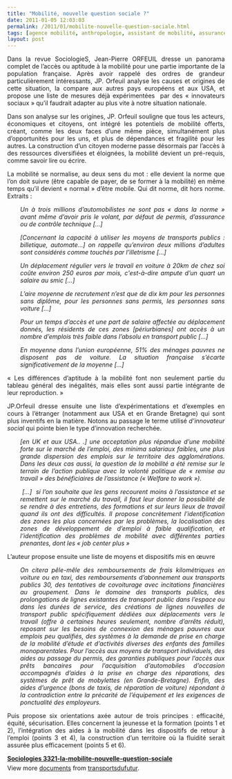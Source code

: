 ```yaml
---
title: "Mobilité, nouvelle question sociale ?"
date: 2011-01-05 12:03:03
permalink: /2011/01/mobilite-nouvelle-question-sociale.html
tags: [agence mobilité, anthropologie, assistant de mobilité, assurance, citoyen, collectivité, commuter, covoiturage, maison de la mobilité, Précarité]
layout: post
---
```


<p style="text-align: justify">Dans la revue SociologieS, Jean-Pierre ORFEUIL dresse un panorama complet de l’accès ou aptitude à la mobilité pour une partie importante de la population française. Après avoir rappelé des ordres de grandeur particulièrement intéressants, JP. Orfeuil analyse les causes et origines de cette situation, la compare aux autres pays européens et aux USA, et propose une liste de mesures déjà expérimentées  par des « innovateurs sociaux » qu’il faudrait adapter au plus vite à notre situation nationale.</p> <p style="text-align: justify">Dans son analyse sur les origines, JP. Orfeuil souligne que tous les acteurs, économiques et citoyens, ont intégré les potentiels de mobilité offerts, créant, comme les deux faces d’une même pièce, simultanément plus d’opportunités pour les uns, et plus de dépendances et fragilité pour les autres. La construction d’un citoyen moderne passe désormais par l’accès à des ressources diversifiées et éloignées, la mobilité devient un pré-requis, comme savoir lire ou écrire. </p>  <!--more-->   <p style="text-align: justify">La mobilité se normalise, au deux sens du mot : elle devient la norme que l’on doit suivre (être capable de payer, de se former à la mobilité) en même temps qu’il devient « normal » d’être mobile. Qui dit norme, dit hors norme. Extraits :</p> <p style="text-align: justify;padding-left: 30px"><em>Un à trois millions d’automobilistes ne sont pas « dans la norme » avant même d’avoir pris le volant, par défaut de permis, d’assurance ou de contrôle technique […]</em></p> <p style="text-align: justify;padding-left: 30px"><em>[Concernant la capacité à utiliser les moyens de transports publics : billetique, automate…] on rappelle qu’environ deux millions d’adultes sont considérés comme touchés par l’illetrisme […]</em></p> <p style="text-align: justify;padding-left: 30px"><em>Un déplacement régulier vers le travail en voiture à 20km de chez soi coûte environ 250 euros par mois, c'est-à-dire ampute d’un quart un salaire au smic […]</em></p> <p style="text-align: justify;padding-left: 30px"><em>L’aire moyenne de recrutement n’est que de dix km pour les personnes sans diplôme, pour les personnes sans permis, les personnes sans voiture […]</em></p> <p style="text-align: justify;padding-left: 30px"><em>Pour un temps d’accès et une part de salaire affectée au déplacement donnés, les résidents de ces zones [périurbianes] ont accès à un nombre d’emplois très faible dans l’absolu en transport public […]</em></p> <p style="text-align: justify;padding-left: 30px"><em>En moyenne dans l’union européenne, 51% des ménages pauvres ne disposent pas de voiture. La situation française s’écarte significativement de la moyenne […]</em></p> <p style="text-align: justify">« Les différences d’aptitude à la mobilité font non seulement partie du tableau général des inégalités, mais elles sont aussi partie intégrante de leur reproduction. »</p> <p style="text-align: justify">JP.Orfeuil dresse ensuite une liste d’expérimentations et d’exemples en cours à l’étranger (notamment aux USA et en Grande Bretagne) qui sont plus inventifs en la matière. Notons au passage le terme utilisé <em>d’innovateur social</em> qui pointe bien le type d’innovation recherchée.</p> <p style="text-align: justify;padding-left: 30px"><em>[en UK et aux USA.. .] une acceptation plus répandue d’une mobilité forte sur le marché de l’emploi, des minima salariaux faibles, une plus grande dispersion des emplois sur le territoire des agglomérations. Dans les deux cas aussi, la question de la mobilité a été remise sur le terrain de l’action publique avec la volonté politique de « remise au travail » des bénéficiaires de l’assistance (« Welfare to work »).</em></p> <p style="text-align: justify;padding-left: 30px"><em> […]  si l’on souhaite que les gens recourent moins à l’assistance et se remettent sur le marché du travail, il faut leur donner la possibilité de se rendre à des entretiens, des formations et sur leurs lieux de travail quand ils ont des difficultés. Il propose concrètement l’identification des zones les plus concernées par les problèmes, la localisation des zones de développement de d’emploi à faible qualification, et l’identification des problèmes de mobilité avec différentes parties prenantes, dont les « job center plus »</em></p> <p style="text-align: justify">L’auteur propose ensuite une liste de moyens et dispositifs mis en œuvre</p> <p style="text-align: justify;padding-left: 30px"><em>On citera pêle-mêle des remboursements de frais kilométriques en voiture ou en taxi, des remboursements d’abonnement aux transports publics 30, des tentatives de covoiturage avec incitations financières au groupement. Dans le domaine des transports publics, des prolongations de lignes existantes de transport public dans l’espace ou dans les durées de service, des créations de lignes nouvelles de transport public spécifiquement dédiées aux déplacements vers le travail (offre à certaines heures seulement, nombre d’arrêts réduit), reposant sur les besoins de connexion des ménages pauvres aux emplois peu qualifiés, des systèmes à la demande de prise en charge de la mobilité d’étude et d’activités diverses des enfants des familles monoparentales. Pour l’accès aux moyens de transport individuels, des aides au passage du permis, des garanties publiques pour l’accès aux prêts bancaires pour l’acquisition d’automobiles d’occasion accompagnés d’aides à la prise en charge des réparations, des systèmes de prêt de mobylettes (en Grande-Bretagne). Enfin, des aides d’urgence (bons de taxis, de réparation de voiture) répondant à la contradiction entre la précarité de l’équipement et les exigences de ponctualité des employeurs.</em></p> <p style="text-align: justify">Puis propose six orientations axée autour de trois principes : efficacité, équité, sécurisation. Elles concernent la jeunesse et la formation (points 1 et 2), l’intégration des aides à la mobilité dans les dispositifs de retour à l’emploi (points 3 et 4), la construction d’un territoire où la fluidité serait assurée plus efficacement (points 5 et 6).</p> <div id="__ss_6455185" style="width: 477px"><strong style="margin: 12px 0 4px"><a href="http://www.slideshare.net/transportsdufutur/sociologies-3321lamobilitenouvellequestionsociale" title="Sociologies 3321-la-mobilite-nouvelle-question-sociale">Sociologies 3321-la-mobilite-nouvelle-question-sociale</a></strong>        <div style="padding: 5px 0 12px">View more <a href="http://www.slideshare.net/">documents</a> from <a href="http://www.slideshare.net/transportsdufutur">transportsdufutur</a>.</div> </div>
